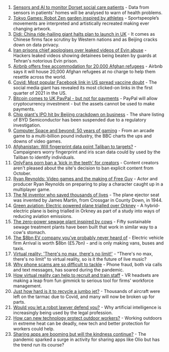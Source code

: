 1. [Sensors and AI to monitor Dorset social care patients](https://www.bbc.co.uk/news/technology-58317106?at_medium=RSS&at_campaign=KARANGA) - Data from sensors in patients' homes will be analysed to warn of health problems.
2. [Tokyo Games: Robot Zen garden inspired by athletes](https://www.bbc.co.uk/news/technology-58268061?at_medium=RSS&at_campaign=KARANGA) - Sportspeople’s movements are interpreted and artistically recreated making ever changing artwork.
3. [Didi: China ride-hailing giant halts plan to launch in UK](https://www.bbc.co.uk/news/business-58312996?at_medium=RSS&at_campaign=KARANGA) - It comes as Chinese firms face scrutiny by Western nations and as Beijing cracks down on data privacy.
4. [Iran prisons chief apologises over leaked videos of Evin abuse](https://www.bbc.co.uk/news/world-middle-east-58315816?at_medium=RSS&at_campaign=KARANGA) - Hackers leaked videos showing detainees being beaten by guards at Tehran's notorious Evin prison.
5. [Airbnb offers free accommodation for 20,000 Afghan refugees](https://www.bbc.co.uk/news/business-58315378?at_medium=RSS&at_campaign=KARANGA) - Airbnb says it will house 20,000 Afghan refugees at no charge to help them resettle across the world.
6. [Covid: Most popular Facebook link in US spread vaccine doubt](https://www.bbc.co.uk/news/technology-58305149?at_medium=RSS&at_campaign=KARANGA) - The social media giant has revealed its most clicked-on links in the first quarter of 2021 in the US.
7. [Bitcoin comes to UK PayPal - but not for payments](https://www.bbc.co.uk/news/technology-58277631?at_medium=RSS&at_campaign=KARANGA) - PayPal will allow cryptocurrency investment - but the assets cannot be used to make payments.
8. [Chip giant's IPO hit by Beijing crackdown on business](https://www.bbc.co.uk/news/business-58301603?at_medium=RSS&at_campaign=KARANGA) - The share listing of BYD Semiconductor has been suspended due to a regulatory investigation.
9. [Computer Space and beyond: 50 years of gaming](https://www.bbc.co.uk/news/technology-58281812?at_medium=RSS&at_campaign=KARANGA) - From an arcade game to a multi-billion pound industry, the BBC charts the ups and downs of video games.
10. [Afghanistan: Will fingerprint data point Taliban to targets?](https://www.bbc.co.uk/news/technology-58245121?at_medium=RSS&at_campaign=KARANGA) - Campaigners worry fingerprint and iris scan data could by used by the Taliban to identify individuals.
11. [OnlyFans porn ban a 'kick in the teeth' for creators](https://www.bbc.co.uk/news/newsbeat-58282653?at_medium=RSS&at_campaign=KARANGA) - Content creators aren't pleased about the site's decision to ban explicit content from October.
12. [Ryan Reynolds: Video games and the making of Free Guy](https://www.bbc.co.uk/news/technology-58245604?at_medium=RSS&at_campaign=KARANGA) - Actor and producer Ryan Reynolds on preparing to play a character caught up in a multiplayer game.
13. [The NI inventor who saved thousands of lives](https://www.bbc.co.uk/news/uk-northern-ireland-58274204?at_medium=RSS&at_campaign=KARANGA) - The plane ejector seat was invented by James Martin, from Crossgar in County Down, in 1944.
14. [Green aviation: Electric powered plane trialled over Orkney](https://www.bbc.co.uk/news/uk-scotland-58180367?at_medium=RSS&at_campaign=KARANGA) - A hybrid-electric plane is being trialled in Orkney as part of a study into ways of reducing aviation emissions.
15. [The zero-power sewage plant inspired by cows](https://www.bbc.co.uk/news/science-environment-58017501?at_medium=RSS&at_campaign=KARANGA) - Fifty sustainable sewage treatment plants have been built that work in similar way to a cow's stomach.
16. [The $8bn EV company you’ve probably never heard of](https://www.bbc.co.uk/news/business-58174043?at_medium=RSS&at_campaign=KARANGA) - Electric vehicle firm Arrival is worth $8bn (£5.7bn) - and is only making vans, buses and taxis.
17. [Virtual reality: 'There's no max, there's no limit!'](https://www.bbc.co.uk/news/entertainment-arts-58177685?at_medium=RSS&at_campaign=KARANGA) - "There's no max, there's no limit" to virtual reality, so is it the future of live music?
18. [Why phone scams are so difficult to tackle](https://www.bbc.co.uk/news/business-58254354?at_medium=RSS&at_campaign=KARANGA) - Phone fraud, both via calls and text messages, has soared during the pandemic.
19. [How virtual reality can help to recruit and train staff](https://www.bbc.co.uk/news/business-57805093?at_medium=RSS&at_campaign=KARANGA) - VR headsets are making a leap from fun gimmick to serious tool for firms' workforce management.
20. [Just how hard is it to recycle a jumbo jet?](https://www.bbc.co.uk/news/business-57983174?at_medium=RSS&at_campaign=KARANGA) - Thousands of aircraft were left on the tarmac due to Covid, and many will now be broken up for parts.
21. [Would you let a robot lawyer defend you?](https://www.bbc.co.uk/news/business-58158820?at_medium=RSS&at_campaign=KARANGA) - Why artificial intelligence is increasingly being used by the legal profession.
22. [How can new technology protect outdoor workers?](https://www.bbc.co.uk/news/business-58049625?at_medium=RSS&at_campaign=KARANGA) - Working outdoors in extreme heat can be deadly, new tech and better protection for workers could help.
23. [Sharing apps are booming but will the kindness continue?](https://www.bbc.co.uk/news/business-57981598?at_medium=RSS&at_campaign=KARANGA) - The pandemic sparked a surge in activity for sharing apps like Olio but has the trend run its course?
